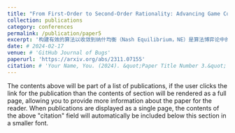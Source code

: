 ```yaml
---
title: "From First-Order to Second-Order Rationality: Advancing Game Convergence with Dynamic Weighted Fictitious Play"
collection: publications
category: conferences
permalink: /publication/paper5
excerpt: '构建有效的算法以收敛到纳什均衡（Nash Equilibrium，NE）是算法博弈论中的一个重要问题。先前的研究通常认为博弈收敛速度的上限是$O(T^{-\frac{1}{2}})$。本文引入了一个新颖的观点，即认为在博弈论中加速收敛的关键是 “理性”。基于这个概念，我们提出了一种动态加权虚构博弈（Dynamic Weighted Fictitious Play，DW-FP）算法。我们证明了该算法可以收敛到一个纳什均衡，并且在实验评估中显示出的收敛速度。'
date: # 2024-02-17
venue: # 'GitHub Journal of Bugs'
paperurl: 'https://arxiv.org/abs/2311.07155'
citation: # 'Your Name, You. (2024). &quot;Paper Title Number 3.&quot; <i>GitHub Journal of Bugs</i>. 1(3).'
---
```


The contents above will be part of a list of publications, if the user clicks the link for the publication than the contents of section will be rendered as a full page, allowing you to provide more information about the paper for the reader. When publications are displayed as a single page, the contents of the above "citation" field will automatically be included below this section in a smaller font.
